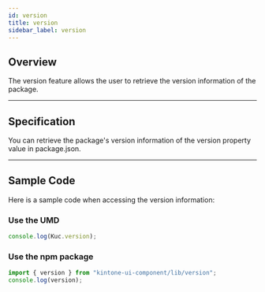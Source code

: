 ```yaml
---
id: version
title: version
sidebar_label: version
---
```


## Overview

The version feature allows the user to retrieve the version information of the package.

---
## Specification

You can retrieve the package's version information of the version property value in package.json.

---
## Sample Code
Here is a sample code when accessing the version information:

### Use the UMD

```javascript
console.log(Kuc.version);
```

### Use the npm package

```js
import { version } from "kintone-ui-component/lib/version";
console.log(version);
```
